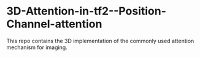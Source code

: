 # 3D-Attention-in-tf2--Position-Channel-attention
This repo contains the 3D implementation of the commonly used attention mechanism for imaging. 
